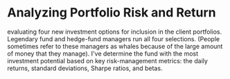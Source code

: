 # Analyzing Portfolio Risk and Return

evaluating four new investment options for inclusion in the client portfolios. Legendary fund and hedge-fund managers run all four selections. (People sometimes refer to these managers as whales because of the large amount of money that they manage). I've determine the fund with the most investment potential based on key risk-management metrics: the daily returns, standard deviations, Sharpe ratios, and betas.
